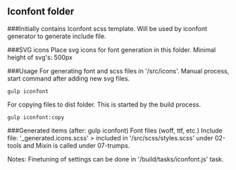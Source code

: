 ## Iconfont folder

###Initially contains
Iconfont scss template. Will be used by iconfont generator to generate include file.

###SVG icons
Place svg icons for font generation in this folder.
Minimal height of svg's: 500px 

###Usage
For generating font and scss files in '/src/icons'. Manual process, start command after adding new svg files.
```
gulp iconfont
```

For copying files to dist folder. This is started by the build process.
```
gulp iconfont:copy
```

###Generated items (after: gulp iconfont)
Font files (woff, ttf, etc.)
Include file: '_generated.icons.scss' > included in '/src/scss/styles.scss' under 02-tools and Mixin is called under 07-trumps.


Notes:
Finetuning of settings can be done in '/build/tasks/iconfont.js' task.

